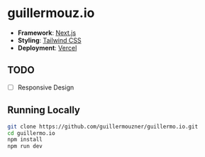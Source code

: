 # guillermouz.io

- **Framework**: [Next.js](https://nextjs.org/)
- **Styling**: [Tailwind CSS](https://tailwindcss.com)
- **Deployment**: [Vercel](https://vercel.com)

## TODO

- [ ] Responsive Design

## Running Locally

```bash
git clone https://github.com/guillermouzner/guillermo.io.git
cd guillermo.io
npm install
npm run dev
```